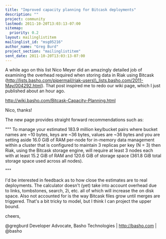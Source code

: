 ```yaml
---
title: "Improved capacity planning for Bitcask deployments"
description: ""
project: community
lastmod: 2011-10-20T13:03:13-07:00
sitemap:
  priority: 0.2
layout: mailinglistitem
mailinglist_id: "msg05216"
author_name: "Greg Burd"
project_section: "mailinglistitem"
sent_date: 2011-10-20T13:03:13-07:00
---
```



 A while ago on this list Nico Meyer did an amazingly detailed job of examining 
the overhead required when storing data in Riak using Bitcask 
(http://lists.basho.com/pipermail/riak-users\\_lists.basho.com/2011-May/004292.html).
 That post inspired me to redo our wiki page, which I just published about an 
hour ago.

http://wiki.basho.com/Bitcask-Capacity-Planning.html

Nico, thanks!

The new page provides straight forward recommendations such as:

"""
To manage your estimated 183.9 million key/bucket pairs where bucket names are 
~10 bytes, keys are ~36 bytes, values are ~36 bytes and you are setting aside 
16.0 GiB of RAM per-node for in-memory data management within a cluster that is 
configured to maintain 3 replicas per key (N = 3) then Riak, using the Bitcask 
storage engine, will require at least 3 nodes each with at least 15.2 GiB of 
RAM and 120.6 GiB of storage space (361.8 GiB total storage space used across 
all nodes).

"""

I'd be interested in feedback as to how close the estimates are to real 
deployments. The calculator doesn't (yet) take into account overhead due to 
links, tombstones, search, 2i, etc. all of which will increase the on disk 
space. Also not accounted for is the way Bitcask files grow until merges are 
triggered. That's a bit tricky to model, but I think I can project the upper 
bound.

cheers,

@gregburd
Developer Advocate, Basho Technologies | http://basho.com | @basho
